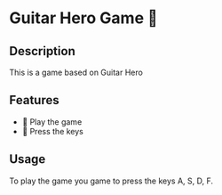 # Guitar Hero Game 🎸

## Description
This is a game based on Guitar Hero 

## Features
- 🎸 Play the game
- 🎸 Press the keys

## Usage
To play the game you game to press the keys A, S, D, F.

